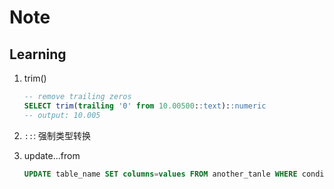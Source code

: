 # Note

## Learning

1. trim()

    ```SQL
    -- remove trailing zeros
    SELECT trim(trailing '0' from 10.00500::text)::numeric
    -- output: 10.005
    ```

2. `::`: 强制类型转换

3. update...from

    ```SQL
    UPDATE table_name SET columns=values FROM another_tanle WHERE condition
    ```
